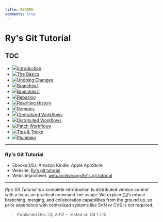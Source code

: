 ```yaml
---
title: README
comments: true
---
```


Ry's Git Tutorial
=====================================================

## TOC
- ![](images/index/introduction.png)[Introduction](introduction.html)
- ![](images/index/the-basics.png)[The Basics](the-basics.html)
- ![](images/index/undoing-changes.png)[Undoing Changes](undoing-changes.html)
- ![](images/index/branches-1.png)[Branches I](branches-1.html)
- ![](images/index/branches-2.png)[Branches II](branches-2.html)
- ![](images/index/rebasing.png)[Rebasing](rebasing.html)
- ![](images/index/rewriting-history.png)[Rewriting History](rewriting-history.html)
- ![](images/index/remotes.png)[Remotes](remotes.html)
- ![](images/index/centralized-workflows.png)[Centralized Workflows](centralized-workflows.html)
- ![](images/index/distributed-workflows.png)[Distributed Workflows](distributed-workflows.html)
- ![](images/index/patch-workflows.png)[Patch Workflows](patch-workflows.html)
- ![](images/index/tips-and-tricks.png)[Tips & Tricks](tips-and-tricks.html)
- ![](images/index/plumbing.png)[Plumbing](plumbing.html)

---------------------------------------------------------------------------------

### Ry's Git Tutorial
- Ebooks(US): Amazon Kindle, Apple AppStore
- Website: [Ry’s git tutorial](http://rypress.com/tutorials/git/index)
- Website(archive): [web.archive.org:Ry's git tutorial](https://web.archive.org/web/20161121145226/http://rypress.com:80/tutorials/git/index)

---------------------------------------------------------------------------------

*Ry’s Git Tutorial* is a complete introduction to distributed version control 
with a focus on practical command line usage. 
We explain [Git](http://git-scm.com/)’s robust branching, merging, and collaboration capabilities 
from the ground up, so prior experience with centralized systems like SVN or CVS is not required. 
> Published Dec 23, 2012 - Tested on Git 1.7.10

